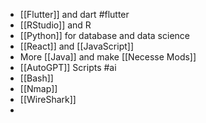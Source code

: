 - [[Flutter]] and dart #flutter 
- [[RStudio]] and R
- [[Python]] for database and data science
- [[React]] and [[JavaScript]]
- More [[Java]] and make [[Necesse Mods]]
- [[AutoGPT]] Scripts #ai 
- [[Bash]]
- [[Nmap]]
- [[WireShark]]
- 